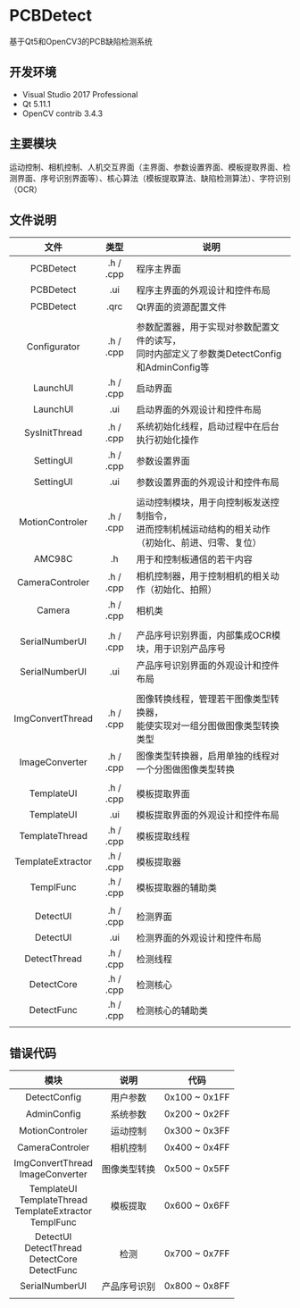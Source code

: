 # PCBDetect
基于Qt5和OpenCV3的PCB缺陷检测系统

## 开发环境  

* Visual Studio 2017 Professional  
* Qt 5.11.1  
* OpenCV contrib 3.4.3

## 主要模块  
运动控制、相机控制、人机交互界面（主界面、参数设置界面、模板提取界面、检测界面、序号识别界面等）、核心算法（模板提取算法、缺陷检测算法）、字符识别（OCR）  

## 文件说明

| 文件 | 类型 | 说明 |
| :---: | :---: | ----- |
| PCBDetect | .h / .cpp | 程序主界面 |
| PCBDetect | .ui | 程序主界面的外观设计和控件布局 |
| PCBDetect | .qrc | Qt界面的资源配置文件 |
|  |  |  |
| Configurator | .h / .cpp | 参数配置器，用于实现对参数配置文件的读写，<br>同时内部定义了参数类DetectConfig和AdminConfig等 |
| LaunchUI | .h / .cpp | 启动界面 |
| LaunchUI | .ui | 启动界面的外观设计和控件布局 |
| SysInitThread | .h / .cpp | 系统初始化线程，启动过程中在后台执行初始化操作 |
| SettingUI | .h / .cpp | 参数设置界面 |
| SettingUI | .ui | 参数设置界面的外观设计和控件布局 |
|  |  |  |
| MotionControler | .h / .cpp | 运动控制模块，用于向控制板发送控制指令，<br/>进而控制机械运动结构的相关动作（初始化、前进、归零、复位） |
| AMC98C | .h | 用于和控制板通信的若干内容 |
| CameraControler | .h / .cpp | 相机控制器，用于控制相机的相关动作（初始化、拍照） |
| Camera | .h / .cpp | 相机类 |
|  |  |  |
| SerialNumberUI | .h / .cpp | 产品序号识别界面，内部集成OCR模块，用于识别产品序号 |
| SerialNumberUI | .ui | 产品序号识别界面的外观设计和控件布局 |
| | |  |
| ImgConvertThread | .h / .cpp | 图像转换线程，管理若干图像类型转换器，<br> 能使实现对一组分图做图像类型转换类型 |
| ImageConverter | .h / .cpp | 图像类型转换器，启用单独的线程对一个分图做图像类型转换 |
|  | |  |
| TemplateUI | .h / .cpp | 模板提取界面 |
| TemplateUI | .ui | 模板提取界面的外观设计和控件布局 |
| TemplateThread | .h / .cpp | 模板提取线程 |
| TemplateExtractor | .h / .cpp | 模板提取器 |
| TemplFunc | .h / .cpp |  模板提取器的辅助类 |
|  |  |  |
| DetectUI | .h / .cpp | 检测界面 |
| DetectUI | .ui | 检测界面的外观设计和控件布局 |
| DetectThread | .h / .cpp | 检测线程 |
| DetectCore | .h / .cpp | 检测核心 |
| DetectFunc | .h / .cpp | 检测核心的辅助类 |
|                   |           |                                                              |

## 错误代码  



| 模块 | 说明 | 代码 |
| :---:| :---: | ----- |
| DetectConfig | 用户参数 | 0x100 ~ 0x1FF |
| AdminConfig | 系统参数 | 0x200 ~ 0x2FF |
| MotionControler | 运动控制 | 0x300 ~ 0x3FF |
| CameraControler | 相机控制 | 0x400 ~ 0x4FF |
| ImgConvertThread <br/>ImageConverter | 图像类型转换 | 0x500 ~ 0x5FF |
| TemplateUI<br/>TemplateThread<br/>TemplateExtractor<br/>TemplFunc | 模板提取 | 0x600 ~ 0x6FF |
| DetectUI<br/>DetectThread<br/>DetectCore<br/>DetectFunc | 检测 | 0x700 ~ 0x7FF |
| SerialNumberUI | 产品序号识别 | 0x800 ~ 0x8FF |
|  |  |  |



